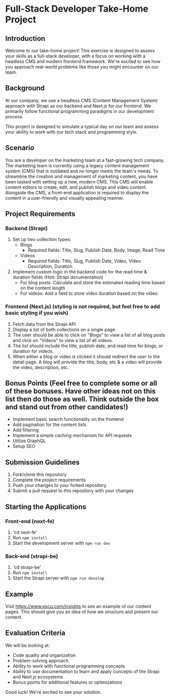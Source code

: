 # Full-Stack Developer Take-Home Project

## Introduction

Welcome to our take-home project! This exercise is designed to assess your skills as a full-stack developer, with a focus on working with a headless CMS and modern frontend framework. We're excited to see how you approach real-world problems like those you might encounter on our team.

## Background

At our company, we use a headless CMS (Content Management System) approach with Strapi as our backend and Next.js for our frontend. We primarily follow functional programming paradigms in our development process.

This project is designed to simulate a typical day on our team and assess your ability to work with our tech stack and programming style.

## Scenario

You are a developer on the marketing team at a fast-growing tech company. The marketing team is currently using a legacy content management system (CMS) that is outdated and no longer meets the team's needs. To streamline the creation and management of marketing content, you have been tasked with setting up a new, modern CMS. This CMS will enable content editors to create, edit, and publish blogs and video content. Alongside the CMS, a front-end application is required to display the content in a user-friendly and visually appealing manner.

## Project Requirements

### Backend (Strapi)

1. Set up two collection types:
    - Blogs
        * Required fields: Title, Slug, Publish Date, Body, Image, Read Time
    - Videos
        * Required fields: Title, Slug, Publish Date, Video, Video Description, Duration
2. Implement custom logic in the backend code for the read time & duration fields (Hint: Strapi documentation)
   -   For blog posts: Calculate and store the estimated reading time based on the content length
   -   For videos: Add a field to store video duration based on the video.

### Frontend (Next.js) (styling is not required, but feel free to add basic styling if you wish)

1. Fetch data from the Strapi API
2. Display a list of both collections on a single page.
3. The user should be able to click on "Blogs" to view a list of all blog posts and click on "Videos" to view a list of all videos.
4. The list should include the title, publish date, and read time for blogs, or duration for videos.
5. When either a blog or video is clicked it should redirect the user to the detail page. A blog will provide the title, body, etc & a video will provide the video, description, etc.

## Bonus Points (Feel free to complete some or all of these bonuses. Have other ideas not on this list then do those as well. Think outside the box and stand out from other candidates!)

-   Implement basic search functionality on the frontend
-   Add pagination for the content lists
-   Add filtering
-   Implement a simple caching mechanism for API requests
-   Utilize GraphQL
-   Setup SEO

## Submission Guidelines

1. Fork/clone this repository
2. Complete the project requirements
3. Push your changes to your forked repository
4. Submit a pull request to this repository with your changes

## Starting the Applications

### Front-end (next-fe)

1. 'cd next-fe'
2. Run `npm install`
3. Start the development server with `npm run dev`

### Back-end (strapi-be)

1. 'cd strapi-be'
2. Run `npm install`
3. Start the Strapi server with `npm run develop`

## Example

Visit https://www.pscu.com/insights to see an example of our content pages. This should give you an idea of how we structure and present our content.

## Evaluation Criteria

We will be looking at:

-   Code quality and organization
-   Problem-solving approach
-   Ability to work with functional programming concepts
-   Ability to use documentation to learn and apply concepts of the Strapi and Next.js ecosystems
-   Bonus points for additional features or optimizations

Good luck! We're excited to see your solution.
